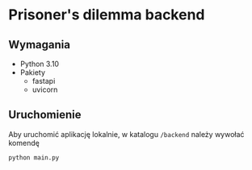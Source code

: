 # Prisoner's dilemma backend

## Wymagania
- Python 3.10
- Pakiety
  - fastapi
  - uvicorn

## Uruchomienie
Aby uruchomić aplikację lokalnie, w katalogu <code>/backend</code> należy wywołać komendę
```shell
python main.py
```
